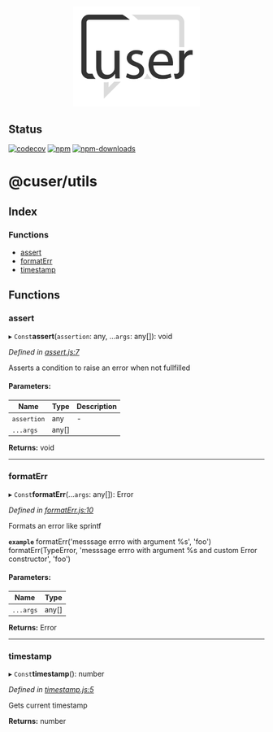 <p align="center">
  <a href="./"><img width="250" src="https://raw.githubusercontent.com/rubeniskov/cuser/master/docs/logo.svg" alt="cuser logo" /></a>
</p>

## Status
[![codecov](https://codecov.io/gh/rubeniskov/cuser/branch/master/graph/badge.svg?flag=utils)](https://codecov.io/gh/rubeniskov/cuser)
[![npm](https://img.shields.io/npm/v/@cuser/utils.svg)](https://www.npmjs.com/package/@cuser/utils)
[![npm-downloads](https://img.shields.io/npm/dw/@cuser/utils)](https://www.npmjs.com/package/@cuser/utils)

# @cuser/utils

## Index

### Functions

* [assert](docs/globals.md#assert)
* [formatErr](docs/globals.md#formaterr)
* [timestamp](docs/globals.md#timestamp)

## Functions

### assert

▸ `Const`**assert**(`assertion`: any, ...`args`: any[]): void

*Defined in [assert.js:7](https://github.com/rubeniskov/cuser/blob/4d78bfd/packages/utils/assert.js#L7)*

Asserts a condition to raise an error when not fullfilled

#### Parameters:

Name | Type | Description |
------ | ------ | ------ |
`assertion` | any | - |
`...args` | any[] |   |

**Returns:** void

___

### formatErr

▸ `Const`**formatErr**(...`args`: any[]): Error

*Defined in [formatErr.js:10](https://github.com/rubeniskov/cuser/blob/4d78bfd/packages/utils/formatErr.js#L10)*

Formats an error like sprintf

**`example`** 
formatErr('messsage errro with argument %s', 'foo')
formatErr(TypeError, 'messsage errro with argument %s and custom Error constructor', 'foo')

#### Parameters:

Name | Type |
------ | ------ |
`...args` | any[] |

**Returns:** Error

___

### timestamp

▸ `Const`**timestamp**(): number

*Defined in [timestamp.js:5](https://github.com/rubeniskov/cuser/blob/4d78bfd/packages/utils/timestamp.js#L5)*

Gets current timestamp

**Returns:** number
